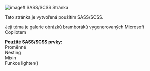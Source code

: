 ![image](https://github.com/trueno86239/Sass-Site/assets/113853471/2642f952-75bb-4399-864a-8e4a604bd71e)# SASS/SCSS Stránka

Tato stránka je vytvořená použitím SASS/SCSS.

Její téma je galerie obrázků bramboráků vygenerovaných Microsoft Copilotem

**Použité SASS/SCSS prvky:**\
Proměnné\
Nesting\
Mixin\
Funkce lighten()
